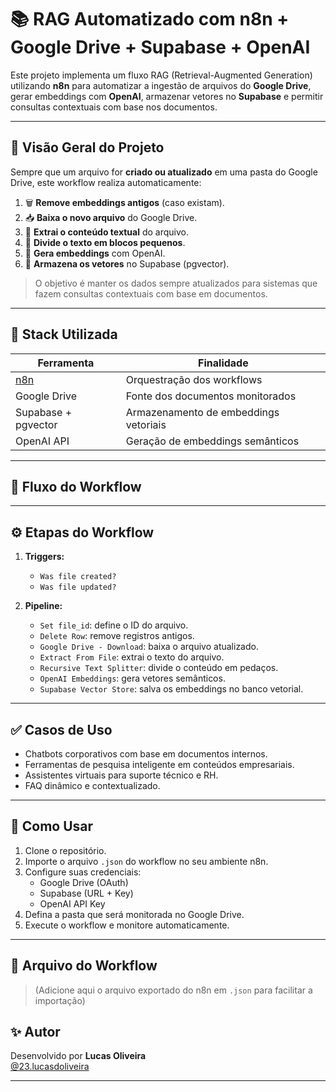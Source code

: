 # 📚 RAG Automatizado com n8n + Google Drive + Supabase + OpenAI

Este projeto implementa um fluxo RAG (Retrieval-Augmented Generation) utilizando **n8n** para automatizar a ingestão de arquivos do **Google Drive**, gerar embeddings com **OpenAI**, armazenar vetores no **Supabase** e permitir consultas contextuais com base nos documentos.

---

## 🧠 Visão Geral do Projeto

Sempre que um arquivo for **criado ou atualizado** em uma pasta do Google Drive, este workflow realiza automaticamente:

1. 🗑️ **Remove embeddings antigos** (caso existam).
2. 📥 **Baixa o novo arquivo** do Google Drive.
3. 🧾 **Extrai o conteúdo textual** do arquivo.
4. 🧩 **Divide o texto em blocos pequenos**.
5. 🤖 **Gera embeddings** com OpenAI.
6. 🚀 **Armazena os vetores** no Supabase (pgvector).

> O objetivo é manter os dados sempre atualizados para sistemas que fazem consultas contextuais com base em documentos.

---

## 📌 Stack Utilizada

| Ferramenta            | Finalidade                            |
|-----------------------|----------------------------------------|
| [n8n](https://n8n.io) | Orquestração dos workflows             |
| Google Drive          | Fonte dos documentos monitorados       |
| Supabase + pgvector   | Armazenamento de embeddings vetoriais  |
| OpenAI API            | Geração de embeddings semânticos       |

---

## 🔁 Fluxo do Workflow





---

## ⚙️ Etapas do Workflow

1. **Triggers:**
   - `Was file created?`
   - `Was file updated?`

2. **Pipeline:**
   - `Set file_id`: define o ID do arquivo.
   - `Delete Row`: remove registros antigos.
   - `Google Drive - Download`: baixa o arquivo atualizado.
   - `Extract From File`: extrai o texto do arquivo.
   - `Recursive Text Splitter`: divide o conteúdo em pedaços.
   - `OpenAI Embeddings`: gera vetores semânticos.
   - `Supabase Vector Store`: salva os embeddings no banco vetorial.

---

## ✅ Casos de Uso

- Chatbots corporativos com base em documentos internos.
- Ferramentas de pesquisa inteligente em conteúdos empresariais.
- Assistentes virtuais para suporte técnico e RH.
- FAQ dinâmico e contextualizado.

---

## 🚀 Como Usar

1. Clone o repositório.
2. Importe o arquivo `.json` do workflow no seu ambiente n8n.
3. Configure suas credenciais:
   - Google Drive (OAuth)
   - Supabase (URL + Key)
   - OpenAI API Key
4. Defina a pasta que será monitorada no Google Drive.
5. Execute o workflow e monitore automaticamente.

---

## 📂 Arquivo do Workflow

> (Adicione aqui o arquivo exportado do n8n em `.json` para facilitar a importação)



## ✨ Autor

Desenvolvido por **Lucas Oliveira**  
[@23.lucasdoliveira](mailto:23.lucasdoliveira@gmail.com)

---

